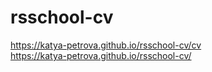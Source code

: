 # rsschool-cv
https://katya-petrova.github.io/rsschool-cv/cv  
https://katya-petrova.github.io/rsschool-cv/
